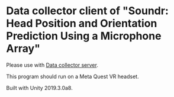 # Data collector client of "Soundr: Head Position and Orientation Prediction Using a Microphone Array"

Please use with [Data collector server](https://github.com/stanford-soundr/soundr_data_collector).

This program should run on a Meta Quest VR headset.

Built with Unity 2019.3.0a8.
